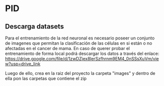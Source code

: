 # PID

## Descarga datasets

Para el entrenamiento de la red neuronal es necesario poseer un conjunto de imagenes que permitan la clasificación de las células en si están o no afectadas en el cancer de mama. En caso de querer probar el entrenamiento de forma local podrá descargar los datos a través del enlace: https://drive.google.com/file/d/1zwDZjex8lerSzfhrnm9EM4_0nSSsXuVm/view?usp=drive_link

Luego de ello, crea en la raiz del proyecto la carpeta "images" y dentro de ella pon las carpetas que contiene el zip